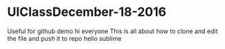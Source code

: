 # UIClassDecember-18-2016
Useful for github demo
hi everyone
This is all about how to clone and edit the file and push it to repo
hello sublime